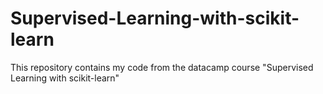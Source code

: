 # Supervised-Learning-with-scikit-learn
This repository contains my code from the datacamp course "Supervised Learning with scikit-learn"
